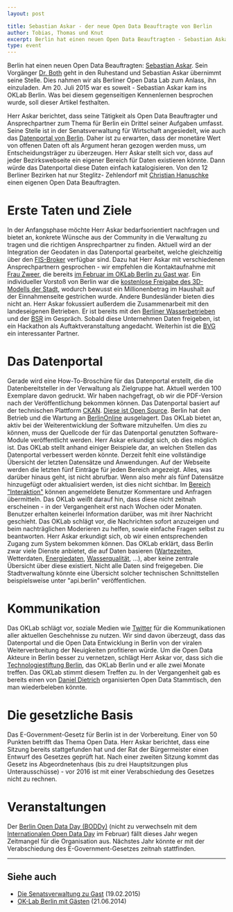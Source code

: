 ```yaml
---
layout: post

title: Sebastian Askar - der neue Open Data Beauftragte von Berlin
author: Tobias, Thomas und Knut
excerpt: Berlin hat einen neuen Open Data Beauftragten - Sebastian Askar. Sein Vorgänger Dr. Both geht in den Ruhestand und Sebastian Askar übernimmt seine Stelle. Dies nahmen wir als Berliner Open Data Lab zum Anlass, ihn einzuladen. Am 20. Juli 2015 war es soweit - Sebastian Askar kam ins OKLab Berlin. Was bei diesem gegenseitigen Kennenlernen besprochen wurde, soll dieser Artikel festhalten.
type: event
---
```




Berlin hat einen neuen Open Data Beauftragten: [Sebastian Askar][sebastian-askar].
Sein Vorgänger [Dr. Both][oklab-mit-herrn-both] geht in den Ruhestand
und Sebastian Askar übernimmt seine Stelle. Dies nahmen wir als Berliner Open
Data Lab zum Anlass, ihn einzuladen. Am 20. Juli 2015 war es soweit - Sebastian
Askar kam ins OKLab Berlin. Was bei diesem gegenseitigen Kennenlernen besprochen
wurde, soll dieser Artikel festhalten.

Herr Askar berichtet, dass seine Tätigkeit als Open Data Beauftragter und
Ansprechpartner zum Thema für Berlin ein Drittel seiner Aufgaben umfasst. Seine Stelle ist
in der Senatsverwaltung für Wirtschaft angesiedelt, wie auch das
[Datenportal von Berlin][daten-berlin]. Daher ist zu erwarten, dass der monetäre Wert von
offenen Daten oft als Argument heran gezogen werden muss, um Entscheidungsträger
zu überzeugen. Herr Askar stellt sich vor, dass auf jeder Bezirkswebseite ein
eigener Bereich für Daten existieren könnte. Dann würde das Datenportal diese
Daten einfach katalogisieren. Von den 12 Berliner Bezirken hat nur Steglitz-
Zehlendorf mit [Christian Hanuschke][christian-hanuschke] einen eigenen Open Data Beauftragten.

# Erste Taten und Ziele

In der Anfangsphase möchte Herr Askar bedarfsorientiert nachfragen und bietet
an, konkrete Wünsche aus der Community in die Verwaltung zu tragen und die
richtigen Ansprechpartner zu finden. Aktuell wird an der Integration der
Geodaten in das Datenportal gearbeitet, welche gleichzeitig über den
[FIS-Broker][fis-broker] verfügbar sind. Dazu hat Herr Askar mit verschiedenen
Ansprechpartnern gesprochen - wir empfehlen die Kontaktaufnahme mit
[Frau Zweer][renate-zweer], die bereits
[im Februar im OKLab Berlin zu Gast war][die-senatsverwaltung-berlin-zu-gast].
Ein individueller Vorstoß von Berlin war die
[kostenlose Freigabe des 3D-Modells der Stadt][3d-modell-berlin-freigegeben],
wodurch bewusst ein Millionenbetrag im Haushalt auf der Einnahmenseite gestrichen
wurde. Andere Bundesländer bieten dies nicht an. Herr Askar fokussiert außerdem
die Zusammenarbeit mit den landeseigenen Betrieben. Er ist bereits mit den
[Berliner Wasserbetrieben][bwb] und der [BSR][bsr] im Gespräch. Sobald diese
Unternehmen Daten freigeben, ist ein Hackathon als Auftaktveranstaltung
angedacht. Weiterhin ist die [BVG][bvg] ein interessanter Partner.

# Das Datenportal

Gerade wird eine How-To-Broschüre für das Datenportal erstellt, die die
Datenbereitsteller in der Verwaltung als Zielgruppe hat. Aktuell werden 100
Exemplare davon gedruckt. Wir haben nachgefragt, ob wir die PDF-Version nach der
Veröffentlichung bekommen können. Das Datenportal basiert auf der technischen
Plattform [CKAN][ckan]. [Diese ist Open Source][ckan-sources]. Berlin hat den
Betrieb und die Wartung an [BerlinOnline][berlin-online] ausgelagert. Das OKLab
bietet an, aktiv bei der Weiterentwicklung der Software mitzuhelfen. Um dies zu
können, muss der Quellcode der für das Datenportal genutzten Software-Module
veröffentlicht werden. Herr Askar erkundigt sich, ob dies möglich ist. Das OKLab
stellt anhand einiger Beispiele dar, an welchen Stellen das Datenportal
verbessert werden könnte. Derzeit fehlt eine vollständige Übersicht der letzten
Datensätze und Anwendungen. Auf der Webseite werden die letzten fünf Einträge
für jeden Bereich angezeigt. Alles, was darüber hinaus geht, ist nicht abrufbar.
Wenn also mehr als fünf Datensätze hinzugefügt oder aktualisiert werden, ist
dies nicht sichtbar. Im [Bereich "Interaktion"][daten-berlin-interaktion] können
angemeldete Benutzer Kommentare und Anfragen übermitteln. Das OKLab weißt darauf
hin, dass diese nicht zeitnah erscheinen - in der Vergangenheit erst nach Wochen
oder Monaten. Benutzer erhalten keinerlei Information darüber, was mit ihrer
Nachricht geschieht. Das OKLab schlägt vor, die Nachrichten sofort anzuzeigen
und beim nachträglichen Moderieren zu helfen, sowie einfache Fragen selbst zu
beantworten. Herr Askar erkundigt sich, ob wir einen entsprechenden Zugang zum
System bekommen können. Das OKLab erklärt, dass Berlin zwar viele Dienste
anbietet, die auf Daten basieren ([Wartezeiten][service-app], Wetterdaten,
[Energiedaten][netzdaten-berlin], [Wasserqualität][badestellen-wasserqualitaet],
...), aber keine zentrale Übersicht über diese existiert. Nicht alle Daten sind
freigegeben. Die Stadtverwaltung könnte eine Übersicht solcher technischen
Schnittstellen beispielsweise unter "api.berlin" veröffentlichen.

# Kommunikation

Das OKLab schlägt vor, soziale Medien wie [Twitter][twitter] für die
Kommunikationen aller aktuellen Geschehnisse zu nutzen. Wir sind davon
überzeugt, dass das Datenportal und die Open Data Entwicklung in Berlin von der
viralen Weiterverbreitung der Neuigkeiten profitieren würde. Um die Open Data
Akteure in Berlin besser zu vernetzen, schlägt Herr Askar vor, dass sich die
[Technologiestiftung Berlin][technologiestiftung-berlin], das OKLab Berlin und
er alle zwei Monate treffen. Das OKLab stimmt diesem Treffen zu. In der
Vergangenheit gab es bereits einen von [Daniel Dietrich][daniel-dietrich-twitter]
organisierten Open Data Stammtisch, den man wiederbeleben könnte.

# Die gesetzliche Basis

Das E-Government-Gesetz für Berlin ist in der Vorbereitung. Einer von 50 Punkten
betrifft das Thema Open Data. Herr Askar berichtet, dass eine Sitzung bereits
stattgefunden hat und der Rat der Bürgermeister einen Entwurf des Gesetzes
geprüft hat. Nach einer zweiten Sitzung kommt das Gesetz ins Abgeordnetenhaus
(bis zu drei Hauptsitzungen plus Unterausschüsse) - vor 2016 ist mit einer
Verabschiedung des Gesetzes nicht zu rechnen.

# Veranstaltungen

Der [Berlin Open Data Day (BODDy)][boddy] (nicht zu verwechseln mit dem
[Internationalen Open Data Day][internationaler-open-data-day] im Februar) fällt
dieses Jahr wegen Zeitmangel für die Organisation aus. Nächstes Jahr könnte er
mit der Verabschiedung des E-Government-Gesetzes zeitnah stattfinden.


---

## Siehe auch

* [Die Senatsverwaltung zu Gast][die-senatsverwaltung-berlin-zu-gast] (19.02.2015)
* [OK-Lab Berlin mit Gästen][oklab-mit-herrn-both] (21.06.2014)



[sebastian-askar]: http://www.berlin.de/projektzukunft/wir-ueber-uns/ansprechpartner/
[oklab-mit-herrn-both]: /blog/OK-Lab-mit-Herrn-Both/
[renate-zweer]: http://www.stadtentwicklung.berlin.de/geoinformation/fis-broker/de/kontakt.shtml
[fis-broker]: http://www.stadtentwicklung.berlin.de/geoinformation/fis-broker/
[daten-berlin]: http://daten.berlin.de
[die-senatsverwaltung-berlin-zu-gast]: /blog/die-senatsverwaltung-berlin-zu-gast/
[3d-modell-berlin-freigegeben]: http://daten.berlin.de/interaktion/artikel/berlin-3d-stadtmodell-als-open-data
[bwb]: http://www.bwb.de
[bsr]: http://www.bsr.de
[bvg]: http://www.bvg.de
[ckan]: http://ckan.org
[ckan-sources]: https://github.com/ckan/ckan
[berlin-online]: https://www.berlinonline.net
[daten-berlin-interaktion]: http://daten.berlin.de/interaktion
[service-app]: http://service.berlin.de/app/
[netzdaten-berlin]: http://www.netzdaten-berlin.de
[badestellen-wasserqualitaet]: http://daten.berlin.de/datensaetze/liste-der-badestellen-badegew%C3%A4sserqualit%C3%A4t
[twitter]: http://twitter.com
[technologiestiftung-berlin]: https://www.technologiestiftung-berlin.de
[daniel-dietrich-twitter]: https://twitter.com/ddie
[boddy]: http://berlin.opendataday.de
[internationaler-open-data-day]: /blog/open-data-day-de
[christian-hanuschke]: http://www.stadtrand-nachrichten.de/wordpress/das-unbekannte-bezirksamt-christian-hanuschke-herrscht-als-internetbauftragter-uber-imperia-9/
